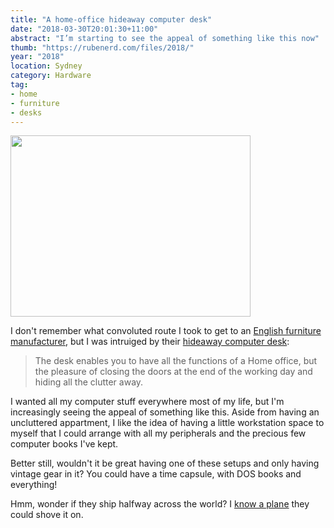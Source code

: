 ```yaml
---
title: "A home-office hideaway computer desk"
date: "2018-03-30T20:01:30+11:00"
abstract: "I’m starting to see the appeal of something like this now"
thumb: "https://rubenerd.com/files/2018/"
year: "2018"
location: Sydney
category: Hardware
tag:
- home
- furniture
- desks
---
```

<p><img src="https://rubenerd.com/files/2018/hideaway-desk@1x.jpg" srcset="https://rubenerd.com/files/2018/hideaway-desk@1x.jpg 1x, https://rubenerd.com/files/2018/hideaway-desk@2x.jpg 2x" alt="" style="width:384px; height:290px;" /></p>

I don't remember what convoluted route I took to get to an [English furniture manufacturer], but I was intruiged by their [hideaway computer desk]: 

> The desk enables you to have all the functions of a Home office, but the pleasure of closing the doors at the end of the working day and hiding all the clutter away.

I wanted all my computer stuff everywhere most of my life, but I'm increasingly seeing the appeal of something like this. Aside from having an uncluttered appartment, I like the idea of having a little workstation space to myself that I could arrange with all my peripherals and the precious few computer books I've kept.

Better still, wouldn't it be great having one of these setups and only having vintage gear in it? You could have a time capsule, with DOS books and everything!

Hmm, wonder if they ship halfway across the world? I [know a plane] they could shove it on.

[English furniture manufacturer]: https://www.mrsflatpack.co.uk/
[hideaway computer desk]: https://www.mrsflatpack.co.uk/home-office-hideaway-computer-desk---beech-m1710-and-walnut-m1860-58-p.asp
[know a plane]: https://rubenerd.com/first-direct-flights-from-australia-to-the-uk/ "Blog post: First direct flights from Australia to the UK"

